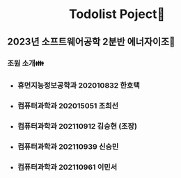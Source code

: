 <div align="center"> 
 
# Todolist Poject📝

</div>

 ## 2023년 소프트웨어공학 2분반 에너자이조💪
 ### 조원 소개👪
 * ### 휴먼지능정보공학과 202010832 한호택
 * ### 컴퓨터과학과 202015051 조희선
 * ### 컴퓨터과학과 202110912 김승현 (조장)
 * ### 컴퓨터과학과 202110939 신승민
 * ### 컴퓨터과학과 202110961 이민서
 
